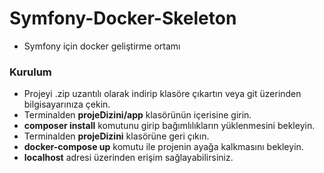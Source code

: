 # Symfony-Docker-Skeleton
- Symfony için docker geliştirme ortamı


### Kurulum
- Projeyi .zip uzantılı olarak indirip klasöre çıkartın veya git üzerinden bilgisayarınıza çekin.
- Terminalden **projeDizini/app** klasörünün içerisine girin.
- **composer install** komutunu girip bağımlılıkların yüklenmesini bekleyin.
- Terminalden **projeDizini** klasörüne geri çıkın.
- **docker-compose up** komutu ile projenin ayağa kalkmasını bekleyin.
- **localhost** adresi üzerinden erişim sağlayabilirsiniz.
